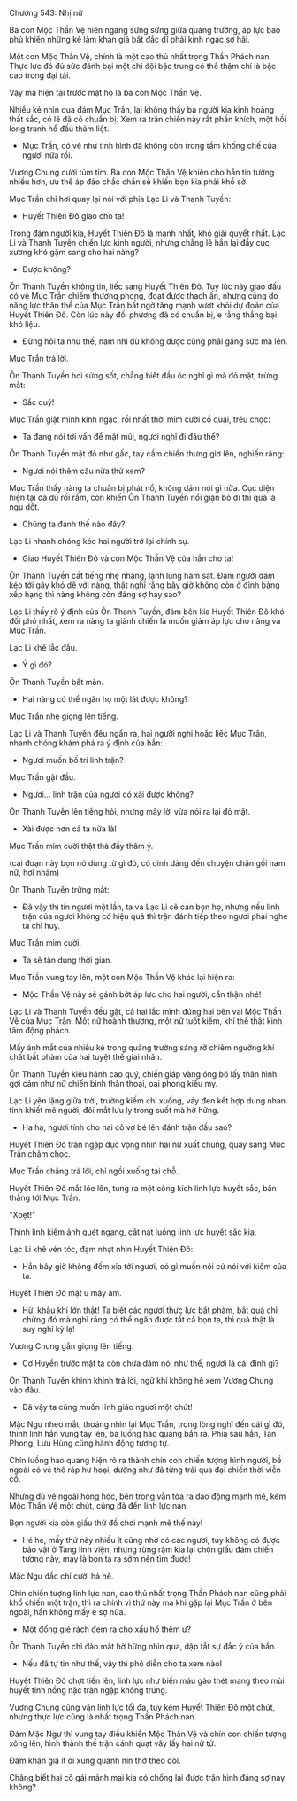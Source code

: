 




Chương 543: Nhị nữ


Ba con Mộc Thần Vệ hiên ngang sừng sững giữa quảng trường, áp lực bao phủ khiến những kẻ làm khán giả bất đắc dĩ phải kinh ngạc sợ hãi.

Một con Mộc Thần Vệ, chính là một cao thủ nhất trọng Thần Phách nan. Thực lực đó đủ sức đánh bại một chi đội bậc trung có thể thậm chí là bậc cao trong đại tái.

Vậy mà hiện tại trước mặt họ là ba con Mộc Thần Vệ.

Nhiều kẻ nhìn qua đám Mục Trần, lại không thấy ba người kia kinh hoảng thất sắc, có lẽ đã có chuẩn bị. Xem ra trận chiến này rất phấn khích, một hồi long tranh hổ đấu thảm liệt.

- Mục Trần, có vẻ như tình hình đã không còn trong tầm khống chế của ngươi nữa rồi.

Vương Chung cười tủm tỉm. Ba con Mộc Thần Vệ khiến cho hắn tin tưởng nhiều hơn, ưu thế áp đảo chắc chắn sẽ khiến bọn kia phải khổ sở.

Mục Trần chỉ hơi quay lại nói với phía Lạc Li và Thanh Tuyền:

- Huyết Thiên Đô giao cho ta!

Trong đám người kia, Huyết Thiên Đô là mạnh nhất, khó giải quyết nhất. Lạc Li và Thanh Tuyền chiến lực kinh người, nhưng chẳng lẽ hắn lại đẩy cục xương khó gặm sang cho hai nàng?

- Được không?

Ôn Thanh Tuyền không tin, liếc sang Huyết Thiên Đô. Tuy lúc nãy giao đấu có vẻ Mục Trần chiếm thượng phong, đoạt được thạch ấn, nhưng cũng do năng lực thân thể của Mục Trần bất ngờ tăng mạnh vượt khỏi dự đoán của Huyết Thiên Đô. Còn lúc này đối phương đã có chuẩn bị, e rằng thắng bại khó liệu.

- Đừng hỏi ta như thế, nam nhi dù không được cũng phải gắng sức mà lên.

Mục Trần trả lời.

Ôn Thanh Tuyền hơi sửng sốt, chẳng biết đầu óc nghĩ gì mà đỏ mặt, trừng mắt:

- Sắc quỷ!

Mục Trần giật mình kinh ngạc, rồi nhất thời mỉm cười cổ quái, trêu chọc:

- Ta đang nói tới vấn đề mặt mũi, ngươi nghĩ đi đâu thế?

Ôn Thanh Tuyền mặt đỏ như gấc, tay cầm chiến thưng giơ lên, nghiến răng:

- Ngươi nói thêm câu nữa thử xem?

Mục Trần thấy nàng ta chuẩn bị phát nổ, không dám nói gì nữa. Cục diện hiện tại đã đủ rối rắm, còn khiến Ôn Thanh Tuyền nổi giận bỏ đi thì quả là ngu dốt.

- Chúng ta đánh thế nào đây?

Lạc Li nhanh chóng kéo hai người trở lại chính sự.

- Giao Huyết Thiên Đô và con Mộc Thần Vệ của hắn cho ta!

Ôn Thanh Tuyền cất tiếng nhẹ nhàng, lạnh lùng hàm sát. Đám người dám kéo tới gây khó dễ với nàng, thật nghĩ rằng bây giờ không còn ở đỉnh bảng xếp hạng thì nàng không còn đáng sợ hay sao?

Lạc Li thấy rõ ý định của Ôn Thanh Tuyền, đám bên kia Huyết Thiên Đô khó đối phó nhất, xem ra nàng ta giành chiến là muốn giảm áp lực cho nàng và Mục Trần.

Lạc Li khẽ lắc đầu.

- Ý gì đó?

Ôn Thanh Tuyền bất mãn.

- Hai nàng có thể ngăn họ một lát được không?

Mục Trần nhẹ giọng lên tiếng.

Lạc Li và Thanh Tuyền đều ngẩn ra, hai người nghi hoặc liếc Mục Trần, nhanh chóng khám phá ra ý định của hắn:

- Ngươi muốn bố trí linh trận?

Mục Trần gật đầu.

- Ngươi... linh trận của ngươi có xài được không?

Ôn Thanh Tuyền lên tiếng hỏi, nhưng mấy lời vừa nói ra lại đỏ mặt.

- Xài được hơn cả ta nữa là!

Mục Trần mỉm cười thật thà đầy thâm ý.

(cái đoạn này bọn nó dùng từ gì đó, có dính dáng đến chuyện chăn gối nam nữ, hơi nhảm)

Ôn Thanh Tuyền trừng mắt:

- Đã vậy thì tin ngươi một lần, ta và Lạc Li sẽ cản bọn họ, nhưng nếu linh trận của ngươi không có hiệu quả thì trận đánh tiếp theo ngươi phải nghe ta chỉ huy.

Mục Trần mỉm cười.

- Ta sẽ tận dụng thời gian.

Mục Trần vung tay lên, một con Mộc Thần Vệ khác lại hiện ra:

- Mộc Thần Vệ này sẽ gánh bớt áp lực cho hai người, cẩn thận nhé!

Lạc Li và Thanh Tuyền đều gật, cả hai lắc mình đứng hai bên vai Mộc Thần Vệ của Mục Trần. Một nữ hoành thương, một nữ tuốt kiếm, khí thế thật kinh tâm động phách.

Mấy ánh mắt của nhiều kẻ trong quảng trường sáng rỡ chiêm ngưỡng khí chất bất phàm của hai tuyệt thế giai nhân.

Ôn Thanh Tuyền kiêu hãnh cao quý, chiến giáp vàng óng bó lấy thân hình gợi cảm như nữ chiến binh thần thoại, oai phong kiều mỵ.

Lạc Li yên lặng giữa trời, trường kiếm chỉ xuống, váy đen kết hợp dung nhan tinh khiết mê người, đôi mắt lưu ly trong suốt mà hờ hững.

- Ha ha, ngươi tính cho hai cô vợ bé lên đánh trận đầu sao?

Huyết Thiên Đô tràn ngập dục vọng nhìn hai nữ xuất chúng, quay sang Mục Trần châm chọc.

Mục Trần chẳng trả lời, chỉ ngồi xuống tại chỗ.

Huyết Thiên Đô mắt lóe lên, tung ra một công kích linh lực huyết sắc, bắn thẳng tới Mục Trần.

"Xoẹt!"

Thình lình kiếm ảnh quét ngang, cắt nát luồng linh lực huyết sắc kia.

Lạc Li khẽ vén tóc, đạm nhạt nhìn Huyết Thiên Đô:

- Hắn bây giờ không đếm xỉa tới ngươi, có gì muốn nói cứ nói với kiếm của ta.

Huyết Thiên Đô mặt u mày ám.

- Hừ, khẩu khí lớn thật! Ta biết các ngươi thực lực bất phàm, bất quá chỉ chừng đó mà nghĩ rằng có thể ngăn được tất cả bọn ta, thì quả thật là suy nghĩ kỳ lạ!

Vương Chung gằn giọng lên tiếng.

- Cơ Huyền trước mặt ta còn chưa dám nói như thế, ngươi là cái đinh gì?

Ôn Thanh Tuyền khinh khỉnh trả lời, ngữ khí không hề xem Vương Chung vào đâu.

- Đã vậy ta cũng muốn lĩnh giáo ngươi một chút!

Mặc Ngư nheo mắt, thoáng nhìn lại Mục Trần, trong lòng nghĩ đến cái gì đó, thình lình hắn vung tay lên, ba luồng hào quang bắn ra. Phía sau hắn, Tần Phong, Lưu Hùng cũng hành động tương tự.

Chín luồng hào quang hiện rõ ra thành chín con chiến tượng hình người, bề ngoài có vẻ thô ráp hư hoại, dường như đã từng trải qua đại chiến thời viễn cổ.

Nhưng dù vẻ ngoài hỏng hóc, bên trong vẫn tỏa ra dao động mạnh mẽ, kém Mộc Thần Vệ một chút, cũng đã đến linh lực nan.

Bọn người kia còn giấu thứ đồ chơi mạnh mẽ thế này!

- Hé hé, mấy thứ này nhiều ít cũng nhờ có các ngươi, tuy không có được bảo vật ở Tàng linh viện, nhưng rừng rậm kia lại chôn giấu đám chiến tượng này, may là bọn ta ra sớm nên tìm được!

Mặc Ngư đắc chí cười hả hê.

Chín chiến tượng linh lực nan, cao thủ nhất trọng Thần Phách nan cũng phải khổ chiến một trận, thì ra chính vì thứ này mà khi gặp lại Mục Trần ở bên ngoài, hắn không mấy e sợ nữa.

- Một đống giẻ rách đem ra cho xấu hổ thêm ư?

Ôn Thanh Tuyền chỉ đảo mắt hờ hững nhìn qua, dập tắt sự đắc ý của hắn.

- Nếu đã tự tin như thế, vậy thì phô diễn cho ta xem nào!

Huyết Thiên Đô chợt tiến lên, linh lực như biển máu gào thét mang theo mùi huyết tinh nồng nặc tràn ngập không trung.

Vương Chung cũng vận linh lực tối đa, tuy kém Huyết Thiên Đô một chút, nhưng thực lực cũng là nhất trọng Thần Phách nan.

Đám Mặc Ngư thì vung tay điều khiển Mộc Thần Vệ và chín con chiến tượng xông lên, hình thành thế trận cánh quạt vây lấy hai nữ tử.

Đám khán giả ít ỏi xung quanh nín thở theo dõi.

Chẳng biết hai cô gái mảnh mai kia có chống lại được trận hình đáng sợ này không?




